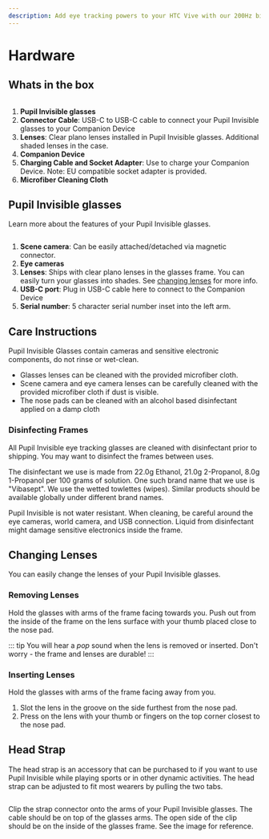 ```yaml
---
description: Add eye tracking powers to your HTC Vive with our 200Hz binocular eye tracking add-on.
---
```


# Hardware

## Whats in the box

<div style="display:flex;justify-content:center;">
  <v-img
    :src="require('../../media/invisible/pi-components.jpg')"
    max-width=80%
  >
  </v-img>
</div>


1. **Pupil Invisible glasses**
2. **Connector Cable**: USB-C to USB-C cable to connect your Pupil Invisible glasses to your Companion Device
3. **Lenses**: Clear plano lenses installed in Pupil Invisible glasses. Additional shaded lenses in the case.
4. **Companion Device**
5. **Charging Cable and Socket Adapter**: Use to charge your Companion Device. Note: EU compatible socket adapter is provided. 
6. **Microfiber Cleaning Cloth**


## Pupil Invisible glasses

Learn more about the features of your Pupil Invisible glasses.

<div style="display:flex;justify-content:center;">
  <v-img
    :src="require('../../media/invisible/pi-callout.jpg')"
    max-width=80%
  >
  </v-img>
</div>


1. **Scene camera**: Can be easily attached/detached via magnetic connector.
2. **Eye cameras**
3. **Lenses**: Ships with clear plano lenses in the glasses frame. You can easily turn your glasses into shades. See [changing lenses](#changing-lenses) for more info.
4. **USB-C port**: Plug in USB-C cable here to connect to the Companion Device
5. **Serial number**: 5 character serial number inset into the left arm.

## Care Instructions
Pupil Invisible Glasses contain cameras and sensitive electronic components, do not rinse or wet-clean.

- Glasses lenses can be cleaned with the provided microfiber cloth.
- Scene camera and eye camera lenses can be carefully cleaned with the provided microfiber cloth if dust is visible.
- The nose pads can be cleaned with an alcohol based disinfectant applied on a damp cloth

### Disinfecting Frames
All Pupil Invisible eye tracking glasses are cleaned with disinfectant prior to shipping. You may want to disinfect the frames between uses.

The disinfectant we use is made from 22.0g Ethanol, 21.0g 2-Propanol, 8.0g 1-Propanol per 100 grams of solution. One such brand name that we use is "Vibasept". We use the wetted towlettes (wipes). Similar products should be available globally under different brand names.

Pupil Invisible is not water resistant. When cleaning, be careful around the eye cameras, world camera, and USB connection. Liquid from disinfectant might damage sensitive electronics inside the frame.  

## Changing Lenses
You can easily change the lenses of your Pupil Invisible glasses.

<!-- todo insert video -->

### Removing Lenses

<Youtube src="ZaUoyuBEOJo"/>

Hold the glasses with arms of the frame facing towards you. Push out from the inside of the frame on the lens surface with your thumb placed close to the nose pad.

::: tip
You will hear a _pop_ sound when the lens is removed or inserted. Don't worry - the frame and lenses are durable!
:::


### Inserting Lenses

<Youtube src="Y8hG8t5xiPM"/>

Hold the glasses with arms of the frame facing away from you.
1. Slot the lens in the groove on the side furthest from the nose pad.
2. Press on the lens with your thumb or fingers on the top corner
   closest to the nose pad.

## Head Strap

The head strap is an accessory that can be purchased to if you want to use Pupil Invisible while playing sports or in other dynamic activities. The head strap can be adjusted to fit most wearers by pulling the two tabs.

<div style="display:flex;justify-content:center;">
  <v-img
    :src="require('../../media/invisible/pi-strap.jpg')"
    max-width=80%
  >
  </v-img>
</div>

Clip the strap connector onto the arms of your Pupil Invisible glasses. The cable should be on top of the glasses arms. The open side of the clip should be on the inside of the glasses frame. See the image for reference.
